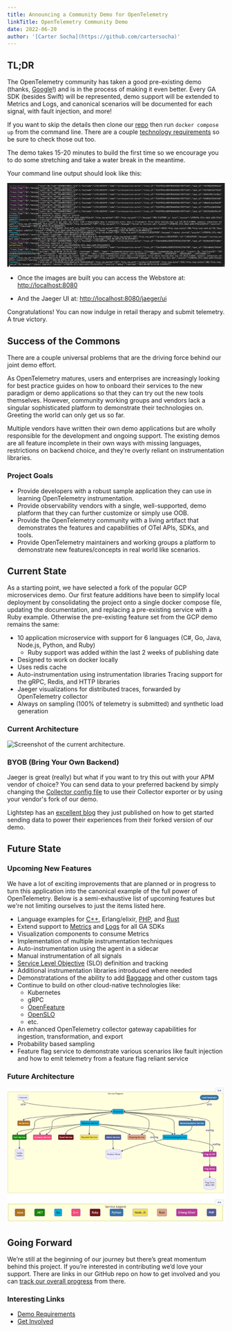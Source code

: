 ```yaml
---
title: Announcing a Community Demo for OpenTelemetry
linkTitle: OpenTelemetry Community Demo
date: 2022-06-20
author: '[Carter Socha](https://github.com/cartersocha)'
---
```


## TL;DR

The OpenTelemetry community has taken a good pre-existing demo (thanks,
[Google](https://github.com/GoogleCloudPlatform/microservices-demo)!) and is in
the process of making it even better. Every GA SDK (besides Swift) will be
represented, demo support will be extended to Metrics and Logs, and canonical
scenarios will be documented for each signal, with fault injection, and more!

If you want to skip the details then clone our
[repo](https://github.com/open-telemetry/opentelemetry-demo) then run
`docker compose up` from the command line. There are a couple
[technology requirements](https://github.com/open-telemetry/opentelemetry-demo-webstore#local-quickstart)
so be sure to check those out too.

The demo takes 15-20 minutes to build the first time so we encourage you to do
some stretching and take a water break in the meantime.

Your command line output should look like this:

![Screenshot of the console output.](otel-webstore-app-output.png 'Screenshot of the console output')

- Once the images are built you can access the Webstore at:
  <http://localhost:8080>

- And the Jaeger UI at: <http://localhost:8080/jaeger/ui>

Congratulations! You can now indulge in retail therapy and submit telemetry. A
true victory.

## Success of the Commons

There are a couple universal problems that are the driving force behind our
joint demo effort.

As OpenTelemetry matures, users and enterprises are increasingly looking for
best practice guides on how to onboard their services to the new paradigm or
demo applications so that they can try out the new tools themselves. However,
community working groups and vendors lack a singular sophisticated platform to
demonstrate their technologies on. Greeting the world can only get us so far.

Multiple vendors have written their own demo applications but are wholly
responsible for the development and ongoing support. The existing demos are all
feature incomplete in their own ways with missing languages, restrictions on
backend choice, and they’re overly reliant on instrumentation libraries.

### Project Goals

- Provide developers with a robust sample application they can use in learning
  OpenTelemetry instrumentation.
- Provide observability vendors with a single, well-supported, demo platform
  that they can further customize or simply use OOB.
- Provide the OpenTelemetry community with a living artifact that demonstrates
  the features and capabilities of OTel APIs, SDKs, and tools.
- Provide OpenTelemetry maintainers and working groups a platform to demonstrate
  new features/concepts in real world like scenarios.

## Current State

As a starting point, we have selected a fork of the popular GCP microservices
demo. Our first feature additions have been to simplify local deployment by
consolidating the project onto a single docker compose file, updating the
documentation, and replacing a pre-existing service with a Ruby example.
Otherwise the pre-existing feature set from the GCP demo remains the same:

- 10 application microservice with support for 6 languages (C#, Go, Java,
  Node.js, Python, and Ruby)
  - Ruby support was added within the last 2 weeks of publishing date
- Designed to work on docker locally
- Uses redis cache
- Auto-instrumentation using instrumentation libraries Tracing support for the
  gRPC, Redis, and HTTP libraries
- Jaeger visualizations for distributed traces, forwarded by OpenTelemetry
  collector
- Always on sampling (100% of telemetry is submitted) and synthetic load
  generation

### Current Architecture

![Screenshot of the current
architecture.](current-demo-architecture.png 'Screenshot of the
current architecture')

### BYOB (Bring Your Own Backend)

Jaeger is great (really) but what if you want to try this out with your APM
vendor of choice? You can send data to your preferred backend by simply changing
the
[Collector config file](https://github.com/open-telemetry/opentelemetry-demo#bring-your-own-backend)
to use their Collector exporter or by using your vendor's fork of our demo.

Lightstep has an
[excellent blog](https://lightstep.com/blog/observability-mythbusters-how-hard-is-it-to-get-started-with-opentelemetry)
they just published on how to get started sending data to power their
experiences from their forked version of our demo.

## Future State

### Upcoming New Features

We have a lot of exciting improvements that are planned or in progress to turn
this application into the canonical example of the full power of OpenTelemetry.
Below is a semi-exhaustive list of upcoming features but we're not limiting
ourselves to just the items listed here.

- Language examples for
  [C++](https://github.com/open-telemetry/opentelemetry-demo/issues/36),
  Erlang/elixir,
  [PHP](https://github.com/open-telemetry/opentelemetry-demo/issues/34), and
  [Rust](https://github.com/open-telemetry/opentelemetry-demo/issues/35)
- Extend support to
  [Metrics](https://github.com/open-telemetry/opentelemetry-demo/issues/43) and
  [Logs](https://github.com/open-telemetry/opentelemetry-demo/issues/44) for all
  GA SDKs
- Visualization components to consume Metrics
- Implementation of multiple instrumentation techniques
- Auto-instrumentation using the agent in a sidecar
- Manual instrumentation of all signals
- [Service Level Objective](https://github.com/OpenSLO/OpenSLO#slo) (SLO)
  definition and tracking
- Additional instrumentation libraries introduced where needed
- Demonstratations of the ability to add
  [Baggage](https://github.com/open-telemetry/opentelemetry-demo/issues/100) and
  other custom tags
- Continue to build on other cloud-native technologies like:
  - Kubernetes
  - gRPC
  - [OpenFeature](https://github.com/open-feature)
  - [OpenSLO](https://github.com/OpenSLO/OpenSLO)
  - etc.
- An enhanced OpenTelemetry collector gateway capabilities for ingestion,
  transformation, and export
- Probability based sampling
- Feature flag service to demonstrate various scenarios like fault injection and
  how to emit telemetry from a feature flag reliant service

### Future Architecture

![Screenshot of the future architecture.](future-demo-architecture.png 'Screenshot of the future architecture')

## Going Forward

We’re still at the beginning of our journey but there’s great momentum behind
this project. If you’re interested in contributing we’d love your support. There
are links in our GitHub repo on how to get involved and you can
[track our overall progress](https://github.com/open-telemetry/opentelemetry-demo/issues)
from there.

### Interesting Links

- [Demo Requirements](/docs/demo/requirements/)
- [Get Involved](https://github.com/open-telemetry/opentelemetry-demo#contributing)
